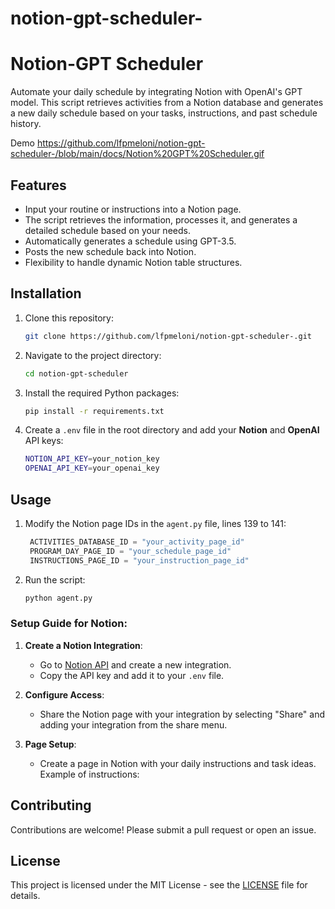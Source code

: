# notion-gpt-scheduler-

# Notion-GPT Scheduler

Automate your daily schedule by integrating Notion with OpenAI's GPT model. This script retrieves activities from a Notion database and generates a new daily schedule based on your tasks, instructions, and past schedule history.

Demo
https://github.com/lfpmeloni/notion-gpt-scheduler-/blob/main/docs/Notion%20GPT%20Scheduler.gif

## Features
- Input your routine or instructions into a Notion page.
- The script retrieves the information, processes it, and generates a detailed schedule based on your needs.
- Automatically generates a schedule using GPT-3.5.
- Posts the new schedule back into Notion.
- Flexibility to handle dynamic Notion table structures.

## Installation

1. Clone this repository:
   ```bash
   git clone https://github.com/lfpmeloni/notion-gpt-scheduler-.git
   ```

2. Navigate to the project directory:
   ```bash
   cd notion-gpt-scheduler
   ```

3. Install the required Python packages:
   ```bash
   pip install -r requirements.txt
   ```

4. Create a `.env` file in the root directory and add your **Notion** and **OpenAI** API keys:
   ```bash
   NOTION_API_KEY=your_notion_key
   OPENAI_API_KEY=your_openai_key
   ```

## Usage

1. Modify the Notion page IDs in the `agent.py` file, lines 139 to 141:
   ```python
    ACTIVITIES_DATABASE_ID = "your_activity_page_id"
    PROGRAM_DAY_PAGE_ID = "your_schedule_page_id"
    INSTRUCTIONS_PAGE_ID = "your_instruction_page_id"
   ```

2. Run the script:
   ```bash
   python agent.py
   ```

### Setup Guide for Notion:
1. **Create a Notion Integration**:
   - Go to [Notion API](https://www.notion.so/my-integrations) and create a new integration.
   - Copy the API key and add it to your `.env` file.

2. **Configure Access**:
   - Share the Notion page with your integration by selecting "Share" and adding your integration from the share menu.

3. **Page Setup**:
   - Create a page in Notion with your daily instructions and task ideas. Example of instructions:
  

## Contributing
Contributions are welcome! Please submit a pull request or open an issue.

## License
This project is licensed under the MIT License - see the [LICENSE](LICENSE) file for details.
